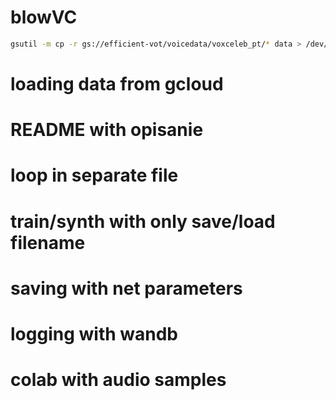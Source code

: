 # blowVC

```bash
gsutil -m cp -r gs://efficient-vot/voicedata/voxceleb_pt/* data > /dev/null 2>&1
```



# loading data from gcloud
# README with opisanie
# loop in separate file
# train/synth with only save/load filename
# saving with net parameters
# logging with wandb
# colab with audio samples